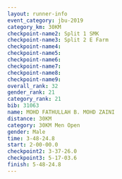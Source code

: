 ```yaml
---
layout: runner-info 
event_category: jbu-2019 
category_km: 30KM 
checkpoint-name2: Split 1 SMK 
checkpoint-name3: Split 2 E Farm 
checkpoint-name4: 
checkpoint-name5: 
checkpoint-name6: 
checkpoint-name7: 
checkpoint-name8: 
checkpoint-name9: 
overall_rank: 32
gender_rank: 21
category_rank: 21
bib: 31063
name: MOHD FATHULLAH B. MOHD ZAINI
distance: 30KM
category: 30KM Men Open
gender: Male
time: 3-48-24.8
start: 2-00-00.0
checkpoint2: 3-37-26.0
checkpoint3: 5-17-03.6
finish: 5-48-24.8
---
```

